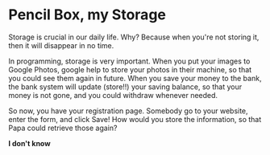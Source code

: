 # Pencil Box, my Storage

Storage is crucial in our daily life.
Why? Because when you're not storing it, then it will disappear in no time.

In programming, storage is very important.
When you put your images to Google Photos, google help to store your photos in their machine, so that you could see them again in future.
When you save your money to the bank, the bank system will update (store!!) your saving balance, so that your money is not gone, and you could withdraw whenever needed.

So now, you have your registration page. Somebody go to your website, enter the form, and click Save!
How would you store the information, so that Papa could retrieve those again?

__I don't know__
